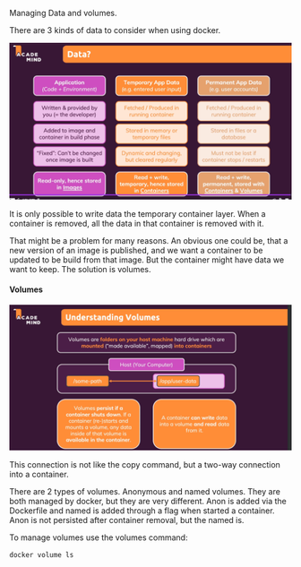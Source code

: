 Managing Data and volumes.

There are 3 kinds of data to consider when using docker.

![](Pasted%20image%2020240602113841.png)

It is only possible to write data the temporary container layer. When a container is removed, all the data in that container is removed with it.

That might be a problem for many reasons. An obvious one could be, that a new version of an image is published, and we want a container to be updated to be build from that image. But the container might have data we want to keep.
The solution is volumes.

#### Volumes

![](Pasted%20image%2020240602122120.png)

This connection is not like the copy command, but a two-way connection into a container.

There are 2 types of volumes. Anonymous and named volumes. They are both managed by docker, but they are very different. 
Anon is added via the Dockerfile and named is added through a flag when started a container. 
Anon is not persisted after container removal, but the named is.

To manage volumes use the volumes command:
```
docker volume ls
```